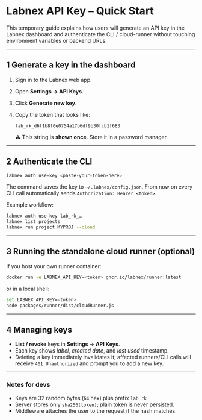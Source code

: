 # Labnex API Key – Quick Start

This temporary guide explains how users will generate an API key in the Labnex dashboard and authenticate the CLI / cloud-runner without touching environment variables or backend URLs.

---

## 1  Generate a key in the dashboard

1. Sign in to the Labnex web app.
2. Open **Settings → API Keys**.
3. Click **Generate new key**.
4. Copy the token that looks like:

   ```text
   lab_rk_d6f1b8f0e0754a17b6df9b30fcb1f683
   ```

   ⚠️ This string is **shown once**. Store it in a password manager.

---

## 2  Authenticate the CLI

```bash
labnex auth use-key <paste-your-token-here>
```

The command saves the key to `~/.labnex/config.json`. From now on every
CLI call automatically sends `Authorization: Bearer <token>`.

Example workflow:

```bash
labnex auth use-key lab_rk_…
labnex list projects
labnex run project MYPROJ --cloud
```

---

## 3  Running the standalone cloud runner (optional)

If you host your own runner container:

```bash
docker run -e LABNEX_API_KEY=<token> ghcr.io/labnex/runner:latest
```

or in a local shell:

```bash
set LABNEX_API_KEY=<token>
node packages/runner/dist/cloudRunner.js
```

---

## 4  Managing keys

* **List / revoke** keys in **Settings → API Keys**.
* Each key shows *label*, *created date*, and *last used* timestamp.
* Deleting a key immediately invalidates it; affected runners/CLI calls
  will receive `401 Unauthorized` and prompt you to add a new key.

---

### Notes for devs

* Keys are 32 random bytes (`64` hex) plus prefix `lab_rk_`.
* Server stores only `sha256(token)`; plain token is never persisted.
* Middleware attaches the user to the request if the hash matches. 